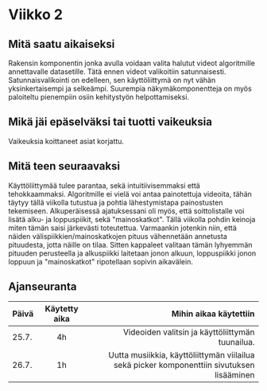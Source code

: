 # Viikko 2

## Mitä saatu aikaiseksi

Rakensin komponentin jonka avulla voidaan valita halutut videot algoritmille annettavalle datasetille. Tätä ennen videot valikoitiin satunnaisesti. Satunnaisvalikointi on edelleen, sen käyttöliittymä on nyt vähän yksinkertaisempi ja selkeämpi. Suurempia näkymäkomponentteja on myös paloiteltu pienempiin osiin kehitystyön helpottamiseksi.


## Mikä jäi epäselväksi tai tuotti vaikeuksia

Vaikeuksia koittaneet asiat korjattu.

## Mitä teen seuraavaksi

Käyttöliittymää tulee parantaa, sekä intuitiivisemmaksi että tehokkaammaksi. Algoritmille ei vielä voi antaa painotettuja videoita, tähän täytyy tällä viikolla tutustua ja pohtia lähestymistapa painostusten tekemiseen. Alkuperäisessä ajatuksessani oli myös, että soittolistalle voi lisätä alku- ja loppuspiikit, sekä "mainoskatkot". Tällä viikolla pohdin keinoja miten tämän saisi järkevästi toteutettua. Varmaankin jotenkin niin, että näiden välispiikkien/mainoskatkojen pituus vähennetään annetusta pituudesta, jotta näille on tilaa. Sitten kappaleet valitaan tämän lyhyemmän pituuden perusteella ja alkuspiikki laitetaan jonon alkuun, loppuspiikki jonon loppuun ja "mainoskatkot" ripotellaan sopivin aikavälein.


## Ajanseuranta

| Päivä	| Käytetty aika	| Mihin aikaa käytettiin	|
| ------|:-------------:|------:|
| 25.7.	| 4h		| Videoiden valitsin ja käyttöliittymän tuunailua. |
| 26.7.	| 1h		| Uutta musiikkia, käyttöliittymän viilailua sekä picker komponenttiin sivutuksen lisääminen |
